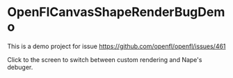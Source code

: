 # OpenFlCanvasShapeRenderBugDemo

This is a demo project for issue https://github.com/openfl/openfl/issues/461

Click to the screen to switch between custom rendering and Nape's debuger.
